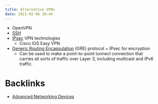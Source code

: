 ```yaml
---
title: Alternative VPNs
date: 2021-02-06 10:44
---
```


* OpenVPN
* [SSH](2020-11-11--15-45-39Z--ssh.md) 
* [IPsec](2021-02-05--07-51-13Z--ipsec.md) VPN technologies
	+ Cisco IOS Easy VPN
* [Generic Routing Encapsulation](2021-06-26--10-41-38Z--generic_routing_encapsulation.md) (GRE)
	protocol + IPsec for encryption
	+ Can be used to make a point-to-point tunnecl connection that carries all
		sorts of traffic over Layer 3, including multicast and IPv6 traffic.

# Backlinks

- [Advanced Networking Devices](2021-02-06--09-42-02Z--advanced_networking_devices.md)
